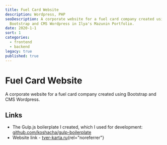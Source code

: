 ```yaml
---
title: Fuel Card Website
description: Wordpress, PHP
seoDescription: A corporate website for a fuel card company created using
  Bootstrap and CMS Wordpress in Ilya's Mazunin Portfolio.
date: 2020-1-1
sort: 1
categories:
  - frontend
  - backend
legacy: true
published: true
---
```


# Fuel Card Website

A corporate website for a fuel card company created using Bootstrap and CMS Wordpress.

## Links

- The Gulp.js boilerplate I created, which I used for development: [github.com/koshacha/gulp-boilerplate](https://github.com/koshacha/gulp-boilerplate)
- Website link - [tver-karta.ru](https://tver-karta.ru/){rel="noreferrer"}
